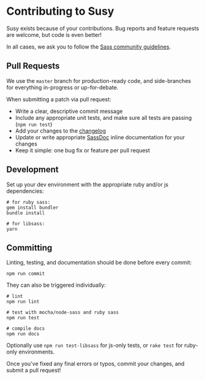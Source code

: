 Contributing to Susy
====================

Susy exists because of your contributions.
Bug reports and feature requests are welcome,
but code is even better!

In all cases,
we ask you to follow the
[Sass community guidelines](http://sass-lang.com/community-guidelines).


Pull Requests
-------------

We use the `master` branch for production-ready code,
and side-branches for everything in-progress
or up-for-debate.

When submitting a patch via pull request:

- Write a clear, descriptive commit message
- Include any appropriate unit tests,
  and make sure all tests are passing (`npm run test`)
- Add your changes to the [changelog](CHANGELOG.md)
- Update or write appropriate [SassDoc](http://sassdoc.com/)
  inline documentation for your changes
- Keep it simple: one bug fix or feature per pull request


Development
-----------

Set up your dev environment
with the appropriate ruby and/or js dependencies:

```
# for ruby sass:
gem install bundler
bundle install

# for libsass:
yarn
```


Committing
----------

Linting, testing, and documentation
should be done before every commit:

```
npm run commit
```

They can also be triggered individually:

```
# lint
npm run lint

# test with mocha/node-sass and ruby sass
npm run test

# compile docs
npm run docs
```

Optionally use `npm run test-libsass` for js-only tests,
or `rake test` for ruby-only environments.

Once you've fixed any final errors or typos,
commit your changes, and submit a pull request!
